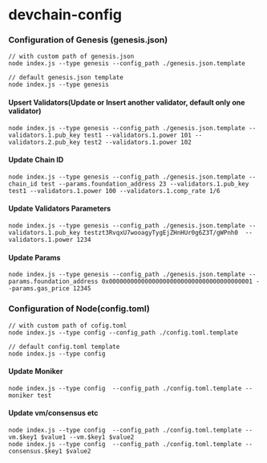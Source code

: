 # devchain-config

### Configuration of Genesis (genesis.json)

```
// with custom path of genesis.json
node index.js --type genesis --config_path ./genesis.json.template

// default genesis.json template
node index.js --type genesis
```


#### Upsert Validators(Update or Insert another validator, default only one validator)

```
node index.js --type genesis --config_path ./genesis.json.template --validators.1.pub_key test1 --validators.1.power 101 --validators.2.pub_key test2 --validators.1.power 102
```

#### Update Chain ID

```
node index.js --type genesis --config_path ./genesis.json.template --chain_id test --params.foundation_address 23 --validators.1.pub_key test1 --validators.1.power 100 --validators.1.comp_rate 1/6

```

#### Update Validators Parameters

```
node index.js --type genesis --config_path ./genesis.json.template --validators.1.pub_key testzt3RvqxU7wooagyTygEjZHnHUr0g6Z3T/gWPnh0  --validators.1.power 1234
```

#### Update Params

```
node index.js --type genesis --config_path ./genesis.json.template --params.foundation_address 0x0000000000000000000000000000000000000001 --params.gas_price 12345
```

### Configuration of Node(config.toml)

```
// with custom path of cofig.toml
node index.js --type config --config_path ./config.toml.template

// default config.toml template
node index.js --type config
```

#### Update Moniker

```
node index.js --type config  --config_path ./config.toml.template --moniker test
```

#### Update vm/consensus etc

```
node index.js --type config  --config_path ./config.toml.template --vm.$key1 $value1 --vm.$key1 $value2
node index.js --type config  --config_path ./config.toml.template --consensus.$key1 $value2
```


